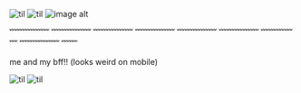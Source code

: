 

<!--
**scugs/scugs** is a ✨ _special_ ✨ repository because its `README.md` (this file) appears on your GitHub profile.

Here are some ideas to get you started:

- 🔭 I’m currently working on ...
- 🌱 I’m currently learning ...
- 👯 I’m looking to collaborate on ...
- 🤔 I’m looking for help with ...
- 💬 Ask me about ...
- 📫 How to reach me: ...
- 😄 Pronouns: ...
- ⚡ Fun fact: ...
-->

![til](https://cdn.discordapp.com/attachments/1322513982371659777/1325404922270847037/ezgif-4-6c44e873e9.png?ex=677bab06&is=677a5986&hm=745df31d5ecb02af29ca462433141773f4854b105529c0d354a5e97ac33aba8b&)
![til](https://cdn.discordapp.com/attachments/1322513982371659777/1325401690572193792/68747470733a2f2f73372e657a6769662e636f6d2f746d702f657a6769662d372d643737623136303833382e676966_1.gif?ex=677ba803&is=677a5683&hm=96279262e23eaf0af55689899b5e03c3002b9490cae66c6eafe91f2066122b3e&)
![image alt](https://static.wikitide.net/rainworldwiki/f/f8/Artificer_spoiler.png)

﹌﹌﹌﹌﹌ ﹌﹌﹌﹌﹌ ﹌﹌﹌﹌﹌ ﹌﹌﹌﹌﹌ ﹌﹌﹌﹌﹌ ﹌﹌﹌﹌﹌ ﹌﹌﹌﹌﹌ ﹌﹌﹌﹌﹌ ﹌﹌

me and my bff!! (looks weird on mobile)

![til](https://media.discordapp.net/attachments/1298421993263206521/1325230717957046366/pony-town-hawk-boop-blinking-padded-toy389-4x.gif?ex=677b08c8&is=6779b748&hm=603926f7a145caec19b5d9bed93bcc4793d9ed9457c801bd8687b62cf9ef8509&=&width=265&height=340)
![til](https://media.discordapp.net/attachments/1298421993263206521/1325230336266731591/pony-town-Im_Tuah_bird_oc__-boop-blinking-padded-toy390-4x_1.gif?ex=677b086d&is=6779b6ed&hm=e381a857e97b7d0d819ebc95b157c45ef151d524d0b79a4b6540da17aeb41e23&=&width=275&height=355)

